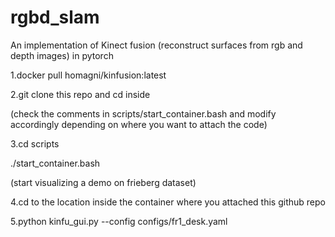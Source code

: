 # rgbd_slam
An implementation of Kinect fusion (reconstruct surfaces from rgb and depth images) in pytorch

1.docker pull homagni/kinfusion:latest

2.git clone this repo and cd inside

(check the comments in scripts/start_container.bash and modify accordingly depending on where you want to attach the code)

3.cd scripts

./start_container.bash

(start visualizing a demo on frieberg dataset)

4.cd to the location inside the container where you attached this github repo

5.python kinfu_gui.py --config configs/fr1_desk.yaml
